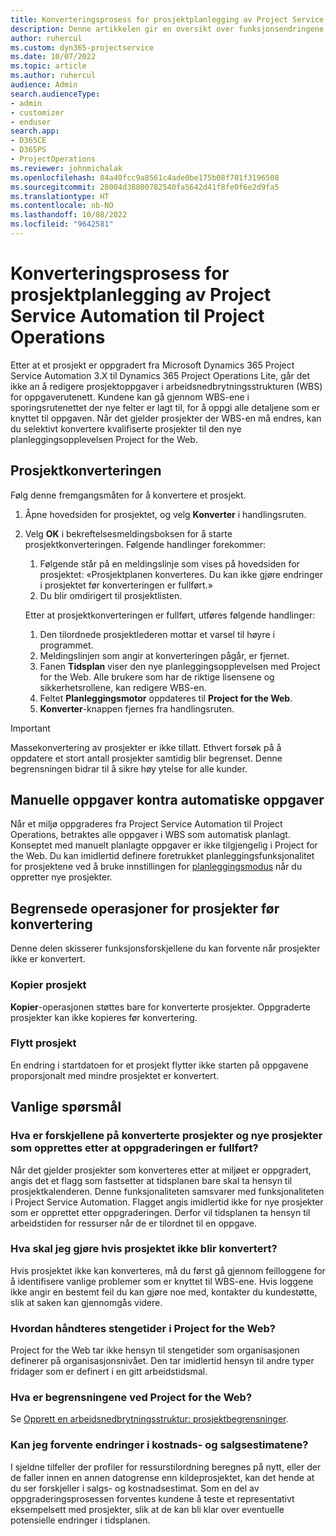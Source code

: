 ```yaml
---
title: Konverteringsprosess for prosjektplanlegging av Project Service Automation til Project Operations
description: Denne artikkelen gir en oversikt over funksjonsendringene for Microsoft Dynamics 365 Project Service Automation til Dynamics 365 Project Operations.
author: ruhercul
ms.custom: dyn365-projectservice
ms.date: 10/07/2022
ms.topic: article
ms.author: ruhercul
audience: Admin
search.audienceType:
- admin
- customizer
- enduser
search.app:
- D365CE
- D365PS
- ProjectOperations
ms.reviewer: johnmichalak
ms.openlocfilehash: 84a40fcc9a8561c4ade0be175b08f701f3196508
ms.sourcegitcommit: 28004d38800782540fa5642d41f8fe0f6e2d9fa5
ms.translationtype: HT
ms.contentlocale: nb-NO
ms.lasthandoff: 10/08/2022
ms.locfileid: "9642581"
---
```

# <a name="project-service-automation-to-project-operations-project-scheduling-conversion-process"></a>Konverteringsprosess for prosjektplanlegging av Project Service Automation til Project Operations

Etter at et prosjekt er oppgradert fra Microsoft Dynamics 365 Project Service Automation 3.X til Dynamics 365 Project Operations Lite, går det ikke an å redigere prosjektoppgaver i arbeidsnedbrytningsstrukturen (WBS) for oppgaverutenett. Kundene kan gå gjennom WBS-ene i sporingsrutenettet der nye felter er lagt til, for å oppgi alle detaljene som er knyttet til oppgaven. Når det gjelder prosjekter der WBS-en må endres, kan du selektivt konvertere kvalifiserte prosjekter til den nye planleggingsopplevelsen Project for the Web.

## <a name="project-conversion-process"></a>Prosjektkonverteringen

Følg denne fremgangsmåten for å konvertere et prosjekt.

1. Åpne hovedsiden for prosjektet, og velg **Konverter** i handlingsruten.
1. Velg **OK** i bekreftelsesmeldingsboksen for å starte prosjektkonverteringen. Følgende handlinger forekommer:

    1. Følgende står på en meldingslinje som vises på hovedsiden for prosjektet: «Prosjektplanen konverteres. Du kan ikke gjøre endringer i prosjektet før konverteringen er fullført.»
    1. Du blir omdirigert til prosjektlisten.

    Etter at prosjektkonverteringen er fullført, utføres følgende handlinger:

    1. Den tilordnede prosjektlederen mottar et varsel til høyre i programmet.
    1. Meldingslinjen som angir at konverteringen pågår, er fjernet.
    1. Fanen **Tidsplan** viser den nye planleggingsopplevelsen med Project for the Web. Alle brukere som har de riktige lisensene og sikkerhetsrollene, kan redigere WBS-en.
    1. Feltet **Planleggingsmotor** oppdateres til **Project for the Web**.
    1. **Konverter**-knappen fjernes fra handlingsruten.

> [!IMPORTANT]
> Massekonvertering av prosjekter er ikke tillatt. Ethvert forsøk på å oppdatere et stort antall prosjekter samtidig blir begrenset. Denne begrensningen bidrar til å sikre høy ytelse for alle kunder.

## <a name="manual-tasks-vs-automatic-tasks"></a>Manuelle oppgaver kontra automatiske oppgaver

Når et miljø oppgraderes fra Project Service Automation til Project Operations, betraktes alle oppgaver i WBS som automatisk planlagt. Konseptet med manuelt planlagte oppgaver er ikke tilgjengelig i Project for the Web. Du kan imidlertid definere foretrukket planleggingsfunksjonalitet for prosjektene ved å bruke innstillingen for [planleggingsmodus](/project-management/scheduling-modes.md) når du oppretter nye prosjekter.

## <a name="restricted-operations-for-pre-conversion-projects"></a>Begrensede operasjoner for prosjekter før konvertering

Denne delen skisserer funksjonsforskjellene du kan forvente når prosjekter ikke er konvertert.

### <a name="copy-project"></a>Kopier prosjekt

**Kopier**-operasjonen støttes bare for konverterte prosjekter. Oppgraderte prosjekter kan ikke kopieres før konvertering.

### <a name="move-project"></a>Flytt prosjekt

En endring i startdatoen for et prosjekt flytter ikke starten på oppgavene proporsjonalt med mindre prosjektet er konvertert.

## <a name="frequently-asked-questions"></a>Vanlige spørsmål

### <a name="what-are-the-differences-between-converted-projects-and-new-projects-that-are-created-after-the-upgrade-has-been-completed"></a>Hva er forskjellene på konverterte prosjekter og nye prosjekter som opprettes etter at oppgraderingen er fullført?

Når det gjelder prosjekter som konverteres etter at miljøet er oppgradert, angis det et flagg som fastsetter at tidsplanen bare skal ta hensyn til prosjektkalenderen. Denne funksjonaliteten samsvarer med funksjonaliteten i Project Service Automation. Flagget angis imidlertid ikke for nye prosjekter som er opprettet etter oppgraderingen. Derfor vil tidsplanen ta hensyn til arbeidstiden for ressurser når de er tilordnet til en oppgave.

### <a name="what-should-i-do-if-my-project-fails-to-be-converted"></a>Hva skal jeg gjøre hvis prosjektet ikke blir konvertert?

Hvis prosjektet ikke kan konverteres, må du først gå gjennom feilloggene for å identifisere vanlige problemer som er knyttet til WBS-ene. Hvis loggene ikke angir en bestemt feil du kan gjøre noe med, kontakter du kundestøtte, slik at saken kan gjennomgås videre.

### <a name="how-are-business-closures-handled-in-project-for-the-web"></a>Hvordan håndteres stengetider i Project for the Web?

Project for the Web tar ikke hensyn til stengetider som organisasjonen definerer på organisasjonsnivået. Den tar imidlertid hensyn til andre typer fridager som er definert i en gitt arbeidstidsmal.

### <a name="what-are-the-limitations-of-project-for-the-web"></a>Hva er begrensningene ved Project for the Web?

Se [Opprett en arbeidsnedbrytningsstruktur: prosjektbegrensninger](/project-management/create-wbs#project-limitations.md).

### <a name="can-i-expect-changes-to-my-cost-and-sales-estimates"></a>Kan jeg forvente endringer i kostnads- og salgsestimatene?

I sjeldne tilfeller der profiler for ressurstilordning beregnes på nytt, eller der de faller innen en annen datogrense enn kildeprosjektet, kan det hende at du ser forskjeller i salgs- og kostnadsestimat. Som en del av oppgraderingsprosessen forventes kundene å teste et representativt eksempelsett med prosjekter, slik at de kan bli klar over eventuelle potensielle endringer i tidsplanen.
